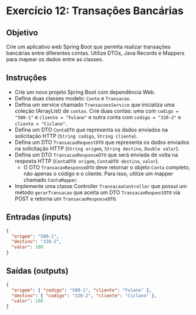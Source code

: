 # Exercício 12: Transações Bancárias

## Objetivo

Crie um aplicativo web Spring Boot que permita realizar transações bancárias entre diferentes contas. Utilize DTOs, Java Records e Mappers para mapear os dados entre as classes.

## Instruções

* Crie um novo projeto Spring Boot com dependência Web.
* Defina duas classes modelo: `Conta` e `Transacao`.
* Defina um service chamado `TransacoesService` que inicializa uma coleção (ArrayList) de `contas`. Crie duas contas: uma com `codigo = "500-1"` e `cliente = "Fulano"` e outra conta com `codigo = "320-2"` e `cliente = "Ciclano"`.
* Defina um DTO `ContaDTO` que representa os dados enviados na solicitação HTTP (`String codigo`, `String cliente`).
* Defina um DTO `TransacaoRequestDTO` que representa os dados enviados na solicitação HTTP (`String origem`, `String destino`, `Double valor`).
* Defina um DTO `TransacaoResponseDTO` que será enviada de volta na resposta HTTP (`ContaDTO origem`, `ContaDTO destino`, `valor`).
    * O DTO `TransacaoResponseDTO` deve retornar o objeto `Conta` completo, não apenas o código e o cliente. Para isso, utilize um mapper chamado `ContaMapper`.
* Implemente uma classe Controller `TransacaoController` que possui um método `gerarTransacao` que aceita um DTO `TransacaoRequestDTO` via POST e retorna um `TransacaoResponseDTO`.

## Entradas (inputs)

````json
{
  "origem": "500-1",
  "destino": "320-2",
  "valor": 100
}
````

## Saídas (outputs)

````json
{
  "origem": { "codigo": "500-1", "cliente": "Fulano" },
  "destino": { "codigo": "320-2", "cliente": "Ciclano" },
  "valor": 100
}
````